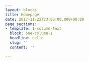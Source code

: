 ```yaml
---
layout: blocks
title: Homepage
date: 2017-11-22T23:00:00.000+00:00
page_sections:
- template: 1-column-text
  block: one-column-1
  headline: hello
  slug: ''
  content: ''

---
```

